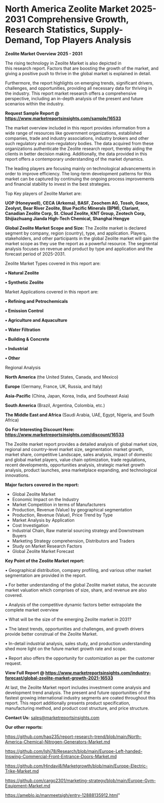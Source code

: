 # North America Zeolite Market 2025-2031 Comprehensive Growth, Research Statistics, Supply-Demand,  Top Players Analysis

<Strong> Zeolite Market Overview 2025 - 2031</strong>

The rising technology in Zeolite Market is also depicted in this research report. Factors that are boosting the growth of the market, and giving a positive push to thrive in the global market is explained in detail.

Furthermore, the report highlights on emerging trends, significant drivers, challenges, and opportunities, providing all necessary data for thriving in the industry. This report market research offers a comprehensive perspective, including an in-depth analysis of the present and future scenarios within the industry.

<strong>Request Sample Report @ <a href=https://www.marketreportsinsights.com/sample/16533>https://www.marketreportsinsights.com/sample/16533</a></strong>

The market overview included in this report provides information from a wide range of resources like government organizations, established companies, trade and industry associations, industry brokers and other such regulatory and non-regulatory bodies. The data acquired from these organizations authenticate the Zeolite research report, thereby aiding the clients in better decision making. Additionally, the data provided in this report offers a contemporary understanding of the market dynamics.

The leading players are focusing mainly on technological advancements in order to improve efficiency. The long-term development patterns for this market can be captured by continuing the ongoing process improvements and financial stability to invest in the best strategies.

Top Key players of Zeolite Market are:

<strong>UOP (Honeywell), CECA (Arkema), BASF, Zeochem AG, Tosoh, Grace, Zeolyst, Bear River Zeolite, Blue Pacific Minerals (BPM), Clariant, Canadian Zeolite Corp, St. Cloud Zeolite, KNT Group, Zeotech Corp, Shijiazhuang Jianda High-Tech Chemical, Shanghai Hengye</strong>

<strong><b>Global Zeolite Market Scope and Size:</b></strong>
The Zeolite market is declared segment by company, region (country), type, and application. Players, stakeholders, and other participants in the global Zeolite market will gain the market scope as they use the report as a powerful resource. The segmental analysis focuses on revenue and product by type and application and the forecast period of 2025-2031.

Zeolite Market Types covered in this report are:

<strong>• Natural Zeolite

• Synthetic Zeolite</strong>

Market Applications covered in this report are:

<strong>• Refining and Petrochemicals

• Emission Control

• Agriculture and Aquaculture

• Water Filtration

• Building & Concrete

• Industrial

• Other</strong> 

Regional Analysis

<strong>North America</strong> (the United States, Canada, and Mexico)

<strong>Europe</strong> (Germany, France, UK, Russia, and Italy)

<strong>Asia-Pacific</strong> (China, Japan, Korea, India, and Southeast Asia)

<strong>South America</strong> (Brazil, Argentina, Colombia, etc.)

<strong>The Middle East and Africa</strong> (Saudi Arabia, UAE, Egypt, Nigeria, and South Africa)

<strong>Go For Interesting Discount Here: <a href=https://www.marketreportsinsights.com/discount/16533>https://www.marketreportsinsights.com/discount/16533</a></strong>

The Zeolite market report provides a detailed analysis of global market size, regional and country-level market size, segmentation market growth, market share, competitive Landscape, sales analysis, impact of domestic and global market players, value chain optimization, trade regulations, recent developments, opportunities analysis, strategic market growth analysis, product launches, area marketplace expanding, and technological innovations.

<strong><b>Major factors covered in the report:</b></strong>
<ul>
  <li>Global Zeolite Market </li>
  <li>Economic Impact on the Industry</li>
  <li>Market Competition in terms of Manufacturers</li>
  <li>Production, Revenue (Value) by geographical segmentation</li>
  <li>Production, Revenue (Value), Price Trend by Type</li>
  <li>Market Analysis by Application</li>
  <li>Cost Investigation</li>
  <li>Industrial Chain, Raw material sourcing strategy and Downstream Buyers</li>
  <li>Marketing Strategy comprehension, Distributors and Traders</li>
  <li>Study on Market Research Factors</li>
  <li>Global Zeolite Market Forecast</li>
</ul>

<strong><b>Key Point of the Zeolite Market report:</b></strong>

• Geographical distribution, company profiling, and various other market segmentation are provided in the report.

• For better understanding of the global Zeolite market status, the accurate market valuation which comprises of size, share, and revenue are also covered.

• Analysis of the competitive dynamic factors better extrapolate the complete market overview

• What will be the size of the emerging Zeolite market in 2031?

• The latest trends, opportunities and challenges, and growth drivers provide better construal of the Zeolite Market.

• In-detail industrial analysis, sales study, and production understanding shed more light on the future market growth rate and scope.

• Report also offers the opportunity for customization as per the customer request.

<strong><b>View Full Report @ <a href=https://www.marketreportsinsights.com/industry-forecast/global-zeolite-market-growth-2021-16533>https://www.marketreportsinsights.com/industry-forecast/global-zeolite-market-growth-2021-16533</a></b></strong>


At last, the Zeolite Market report includes investment come analysis and development trend analysis. The present and future opportunities of the fastest growing international industry segments are coated throughout this report. This report additionally presents product specification, manufacturing method, and product cost structure, and price structure.

<strong>Contact Us:</strong>
sales@marketreportsinsights.com

<strong>Our other reports:</strong>

<a href=https://github.com/haq235/report-research-trend/blob/main/North-America-Chemical-Nitrogen-Generators-Market.md>https://github.com/haq235/report-research-trend/blob/main/North-America-Chemical-Nitrogen-Generators-Market.md</a>

<a href=https://github.com/Ishi78/Research/blob/main/Europe-Left-handed-Inswing-Commercial-Front-Entrance-Doors-Market.md>https://github.com/Ishi78/Research/blob/main/Europe-Left-handed-Inswing-Commercial-Front-Entrance-Doors-Market.md</a>

<a href=https://github.com/Hindavi8/Marketgrowth/blob/main/Europe-Electric-Trike-Market.md>https://github.com/Hindavi8/Marketgrowth/blob/main/Europe-Electric-Trike-Market.md</a>

<a href=https://github.com/cargo2301/marketing-strategy/blob/main/Europe-Gym-Equipment-Market.md>https://github.com/cargo2301/marketing-strategy/blob/main/Europe-Gym-Equipment-Market.md</a>

<a href=https://ameblo.jp/manmeetsigh/entry-12888135912.html>https://ameblo.jp/manmeetsigh/entry-12888135912.html</a>"

